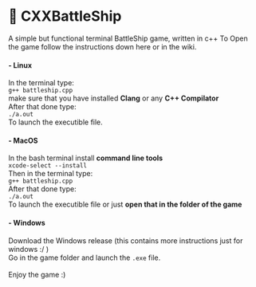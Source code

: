 # 🚢 CXXBattleShip

A simple but functional terminal BattleShip game, written in c++
To Open the game follow the instructions down here or in the wiki.

#### - Linux

In the terminal type: <br>
`g++ battleship.cpp` <br>
make sure that you have installed **Clang** or any **C++ Compilator**<br>
After that done type: <br>
`./a.out` <br>
To launch the executible file.

#### - MacOS
 
In the bash terminal install **command line tools** <br>
`xcode-select --install` <br>
Then in the terminal type:<br>
`g++ battleship.cpp` <br>
After that done type:<br>
`./a.out` <br>
To launch the executible file or just **open that in the folder of the game**

#### - Windows

Download the Windows release (this contains more instructions just for windows :/ )<br>
Go in the game folder and launch the `.exe` file. <br>
<br>
Enjoy the game :)
